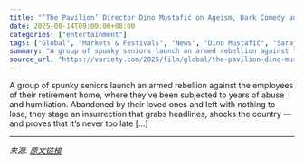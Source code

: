 ```yaml
---
title: "‘The Pavilion’ Director Dino Mustafić on Ageism, Dark Comedy and Desire in Sarajevo Fest Opening Film"
date: 2025-08-14T09:00:00+08:00
categories: ["entertainment"]
tags: ["Global", "Markets & Festivals", "News", "Dino Mustafić", "Sarajevo Film Festival"]
summary: "A group of spunky seniors launch an armed rebellion against the employees of their retirement home, where they’ve been subjected to years of abuse and humiliation. Abandoned by their loved ones and le"
source_url: "https://variety.com/2025/film/global/the-pavilion-dino-mustafic-ageism-sarajevo-1236486344/"
---
```


A group of spunky seniors launch an armed rebellion against the employees of their retirement home, where they’ve been subjected to years of abuse and humiliation. Abandoned by their loved ones and left with nothing to lose, they stage an insurrection that grabs headlines, shocks the country — and proves that it’s never too late [&#8230;]

---

*来源: [原文链接](https://variety.com/2025/film/global/the-pavilion-dino-mustafic-ageism-sarajevo-1236486344/)*
